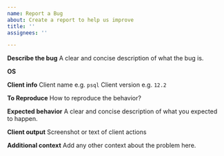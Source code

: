 ```yaml
---
name: Report a Bug
about: Create a report to help us improve
title: ''
assignees: ''

---
```


**Describe the bug**
A clear and concise description of what the bug is.

**OS**

**Client info**
Client name e.g. `psql`
Client version e.g. `12.2`

**To Reproduce**
How to reproduce the behavior?

**Expected behavior**
A clear and concise description of what you expected to happen.

**Client output**
Screenshot or text of client actions

**Additional context**
Add any other context about the problem here.
